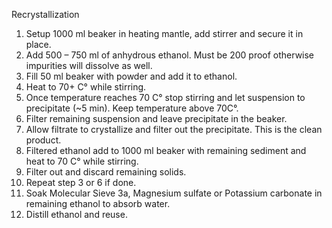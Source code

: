 Recrystallization
1.	Setup 1000 ml beaker in heating mantle, add stirrer and secure it in place.
2.	Add 500 – 750 ml of anhydrous ethanol. Must be 200 proof otherwise impurities will dissolve as well.
3.	Fill 50 ml beaker with powder and add it to ethanol.
4.	Heat to 70+ C° while stirring.
5.	Once temperature reaches 70 C° stop stirring and let suspension to precipitate (~5 min). Keep temperature above 70C°.
6.	Filter remaining suspension and leave precipitate in the beaker.
7.	Allow filtrate to crystallize and filter out the precipitate. This is the clean product.
8.	Filtered ethanol add to 1000 ml beaker with remaining sediment and heat to 70 C° while stirring.
9.	Filter out and discard remaining solids.
10.	Repeat step 3 or 6 if done.
11.	Soak Molecular Sieve 3a, Magnesium sulfate or Potassium carbonate in remaining ethanol to absorb water.
12.	Distill ethanol and reuse.

